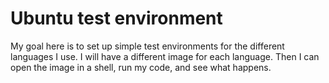 # Ubuntu test environment

My goal here is to set up simple test environments for the different languages
I use. I will have a different image for each language. Then I can open the
image in a shell, run my code, and see what happens.
